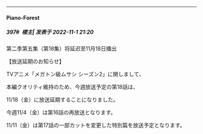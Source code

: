 

*****

####  Piano-Forest  
##### 397#         楼主| 发表于 2022-11-1 21:20

第二季第五集（第18集）将延迟至11月18日播出

【放送延期のお知らせ】

TVアニメ「メガトン級ムサシ シーズン2」に関しまして、

本編クオリティ維持のため、今週放送予定の第18話は、

11/18（金）に放送延期することになりました。

今週11/4（金）は第16話の再放送となります。

11/11（金）は第17話の一部カットを変更した特別篇を放送予定となります。

